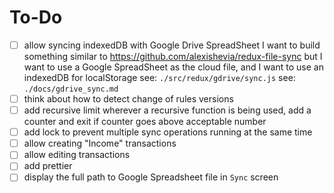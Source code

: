 # To-Do
- [ ] allow syncing indexedDB with Google Drive SpreadSheet
    I want to build something similar to
    https://github.com/alexishevia/redux-file-sync
    but I want to use a Google SpreadSheet as the cloud file, and I want to use an indexedDB for localStorage
    see: `./src/redux/gdrive/sync.js`
    see: `./docs/gdrive_sync.md`
- [ ] think about how to detect change of rules versions
- [ ] add recursive limit
    wherever a recursive function is being used, add a counter and exit if counter goes above acceptable number
- [ ] add lock to prevent multiple sync operations running at the same time
- [ ] allow creating "Income" transactions
- [ ] allow editing transactions
- [ ] add prettier
- [ ] display the full path to Google Spreadsheet file in `Sync` screen
